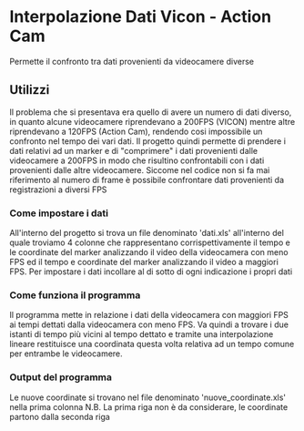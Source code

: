 # Interpolazione Dati Vicon - Action Cam
Permette il confronto tra dati provenienti da videocamere diverse

## Utilizzi

Il problema che si presentava era quello di avere un numero di dati diverso, in quanto alcune videocamere riprendevano a 200FPS (VICON)
mentre altre riprendevano a 120FPS (Action Cam), rendendo cosi impossibile un confronto nel tempo dei vari dati.
Il progetto quindi permette di prendere i dati relativi ad un marker e di "comprimere" i dati provenienti dalle videocamere a 200FPS in
modo che risultino confrontabili con i dati provenienti dalle altre videocamere.
Siccome nel codice non si fa mai riferimento al numero di frame è possibile confrontare dati provenienti da registrazioni a diversi FPS

### Come impostare i dati

All'interno del progetto si trova un file denominato 'dati.xls' all'interno del quale troviamo 4 colonne che rappresentano corrispettivamente il tempo e le coordinate del marker analizzando il video della videocamera con meno FPS ed il tempo e coordinate del marker analizzando il video a maggiori FPS.
Per impostare i dati incollare al di sotto di ogni indicazione i propri dati 

### Come funziona il programma
Il programma mette in relazione i dati della videocamera con maggiori FPS ai tempi dettati dalla videocamera con meno FPS. Va quindi a 
trovare i due istanti di tempo più vicini al tempo dettato e tramite una interpolazione lineare restituisce una coordinata questa volta 
relativa ad un tempo comune per entrambe le videocamere.

### Output del programma
Le nuove coordinate si trovano nel file denominato 'nuove_coordinate.xls' nella prima colonna
N.B. La prima riga non è da considerare, le coordinate partono dalla seconda riga



